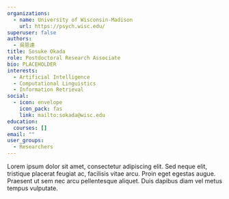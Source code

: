 ```yaml
---
organizations:
  - name: University of Wisconsin-Madison
    url: https://psych.wisc.edu/
superuser: false
authors:
  - 吳恩達
title: Sosuke Okada
role: Postdoctoral Research Associate
bio: PLACEHOLDER
interests:
  - Artificial Intelligence
  - Computational Linguistics
  - Information Retrieval
social:
  - icon: envelope
    icon_pack: fas
    link: mailto:sokada@wisc.edu
education:
  courses: []
email: ""
user_groups:
  - Researchers
---
```

Lorem ipsum dolor sit amet, consectetur adipiscing elit. Sed neque elit, tristique placerat feugiat ac, facilisis vitae arcu. Proin eget egestas augue. Praesent ut sem nec arcu pellentesque aliquet. Duis dapibus diam vel metus tempus vulputate.